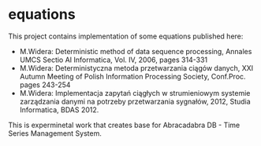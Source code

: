 # equations

This project contains implementation of some equations published here:

- M.Widera: Deterministic method of data sequence processing, Annales UMCS Sectio AI Informatica, Vol. IV, 2006, pages 314-331
- M.Widera: Deterministyczna metoda przetwarzania ciągów danych, XXI Autumn Meeting of Polish Information Processing Society, Conf.Proc. pages 243-254
- M.Widera: Implementacja zapytań ciągłych w strumieniowym systemie zarządzania danymi na potrzeby przetwarzania sygnałów, 2012, Studia Informatica, BDAS 2012.

This is experminetal work that creates base for Abracadabra DB - Time Series Management System.
